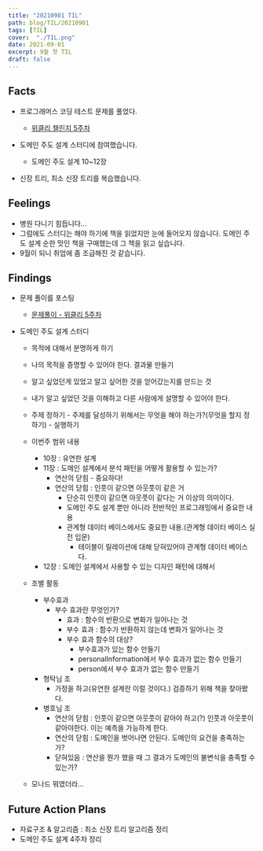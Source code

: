 ```yaml
---
title: "20210901 TIL"
path: blog/TIL/20210901
tags: [TIL]
cover:  "./TIL.png"
date: 2021-09-01
excerpt: 9월 첫 TIL
draft: false
---
```


## Facts

* 프로그래머스 코딩 테스트 문제를 풀었다.
    * [위클리 챌린지 5주차](https://programmers.co.kr/learn/courses/30/lessons/84512)

* 도메인 주도 설계 스터디에 참여했습니다.
    * 도메인 주도 설계 10~12장 

* 신장 트리, 최소 신장 트리를 복습했습니다.


## Feelings

* 병원 다니기 힘듭니다...
* 그럼에도 스터디는 해야 하기에 책을 읽었지만 눈에 들어오지 않습니다. 도메인 주도 설계 순한 맛인 책을 구매했는데 그 책을 읽고 싶습니다. 
* 9월이 되니 취업에 좀 조급해진 것 같습니다.

## Findings

* 문제 풀이를 포스팅
    * [문제풀이 - 위클리 5주차](htts://hyejineee.github.io/blog/daily-weekly-5)

* 도메인 주도 설계 스터디 
    * 목적에 대해서 분명하게 하기 
    * 나의 목적을 증명할 수 있어야 한다. 결과물 만들기
    * 알고 싶었던게 있었고 알고 싶어한 것을 얻어갔는지를 만드는 것 
    * 내가 알고 싶었던 것을 이해하고 다른 사람에게 설명할 수 있어야 한다.
    * 주제 정하기 - 주제를 달성하기 위해서는 무엇을 해야 하는가?(무엇을 할지 정하기) - 실행하기

    * 이번주 범위 내용 
        * 10장 : 유연한 설계 
        * 11장 : 도메인 설계에서 분석 패턴을 어떻게 활용할 수 있는가?
            * 연산의 닫힘 - 중요하다!
            * 연산의 닫힘 : 인풋이 같으면 아웃풋이 같은 거 
                * 단순히 인풋이 같으면 아웃풋이 같다는 거 이상의 의미이다. 
                * 도메인 주도 설계 뿐만 아니라 전반적인 프로그래밍에서 중요한 내용 
                * 관계형 데이터 베이스에서도 중요한 내용.(관계형 데이터 베이스 실전 입문)
                    * 테이블이 릴레이션에 대해 닫혀있어야 관계형 데이터 베이스다.
        * 12장 : 도메인 설계에서 사용할 수 있는 디자인 패턴에 대해서 

    * 조별 활동
        * 부수효과 
            * 부수 효과란 무엇인가? 
                * 효과 : 함수의 반환으로 변화가 일어나는 것 
                * 부수 효과 : 함수가 반환하지 않는데 변화가 일어나는 것 
                * 부수 효과 함수의 대상?
                    * 부수효과가 있는 함수 만들기 
                    * personalInformation에서 부수 효과가 없는 함수 만들기
                    * person에서 부수 효과가 없는 함수 만들기
        * 형탁님 조 
            * 가정을 하고(유연한 설계란 이럴 것이다.) 검증하기 위해 책을 찾아봤다.
        * 병호님 조
            * 연산의 닫힘 : 인풋이 같으면 아웃풋이 같아야 하고(?)
            인풋과 아웃풋이 같아야한다.  이는 예측을 가능하게 한다.
            * 연산의 닫힘 : 도메인을 벗어나면 안된다. 도메인의 요건을 충족하는 가?
            * 닫혀있음 : 연산을 뭔가 했을 때 그 결과가 도메인의 불변식을 충족할 수 있는가? 
    * 모나드 뭐였더라...


## Future Action Plans
* 자료구조 & 알고리즘 : 최소 신장 트리 알고리즘 정리 
* 도메인 주도 설계 4주차 정리




